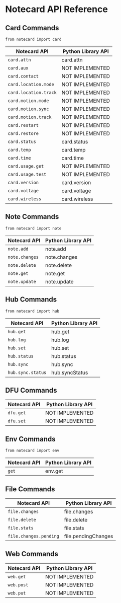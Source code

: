 # Notecard API Reference

## Card Commands

`from notecard import card`

| Notecard API           | Python Library API |
| -----------------------| -------------------|
| `card.attn`            | card.attn          |
| `card.aux`             | NOT IMPLEMENTED                |
| `card.contact`         | NOT IMPLEMENTED                 |
| `card.location.mode`   | NOT IMPLEMENTED                 |
| `card.location.track`  | NOT IMPLEMENTED                 |
| `card.motion.mode`     | NOT IMPLEMENTED                 |
| `card.motion.sync`     | NOT IMPLEMENTED                 |
| `card.motion.track`    | NOT IMPLEMENTED                 |
| `card.restart`         | NOT IMPLEMENTED                 |
| `card.restore`         | NOT IMPLEMENTED                 |
| `card.status`          | card.status        |
| `card.temp`            | card.temp          |
| `card.time`            | card.time          |
| `card.usage.get`       | NOT IMPLEMENTED                 |
| `card.usage.test`      | NOT IMPLEMENTED                 |
| `card.version`         | card.version                 |
| `card.voltage`         | card.voltage                 |
| `card.wireless`        | card.wireless      |

## Note Commands

`from notecard import note`

| Notecard API           | Python Library API |
| -----------------------| -------------------|
| `note.add`             | note.add           |
| `note.changes`         | note.changes       |
| `note.delete`          | note.delete        |
| `note.get`             | note.get           |
| `note.update`          | note.update        |

## Hub Commands

`from notecard import hub`

| Notecard API           | Python Library API |
| -----------------------| -------------------|
| `hub.get`              | hub.get            |
| `hub.log`              | hub.log            |
| `hub.set`              | hub.set            |
| `hub.status`           | hub.status         |
| `hub.sync`             | hub.sync           |
| `hub.sync.status`      | hub.syncStatus     |

## DFU Commands

| Notecard API           | Python Library API |
| -----------------------| -------------------|
| `dfu.get`              | NOT IMPLEMENTED    |
| `dfu.set`              | NOT IMPLEMENTED    |

## Env Commands

`from notecard import env`

| Notecard API           | Python Library API |
| -----------------------| -------------------|
| `get`                  | env.get            |

## File Commands

| Notecard API           | Python Library API |
| -----------------------| -------------------|
| `file.changes`         | file.changes       |
| `file.delete`          | file.delete        |
| `file.stats`           | file.stats         |
| `file.changes.pending` | file.pendingChanges|

## Web Commands

| Notecard API           | Python Library API |
| -----------------------| -------------------|
| `web.get`              | NOT IMPLEMENTED    |
| `web.post`             | NOT IMPLEMENTED    |
| `web.put`              | NOT IMPLEMENTED    |